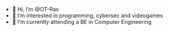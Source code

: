- 👋 Hi, I’m @OT-Rax
- 👀 I’m interested in programming, cybersec and videogames
- 🌱 I’m currently attending a BE in Computer Engineering

<!---
OT-Rax/OT-Rax is a ✨ special ✨ repository because its `README.md` (this file) appears on your GitHub profile.
You can click the Preview link to take a look at your changes.
--->
